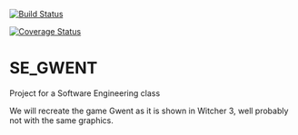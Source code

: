 [![Build Status](https://travis-ci.com/StefanGrad/Gwent-SE.svg?branch=GUI)](https://travis-ci.com/StefanGrad/Gwent-SE)

[![Coverage Status](https://coveralls.io/repos/github/StefanGrad/Gwent-SE/badge.svg?branch=GUI)](https://coveralls.io/github/StefanGrad/Gwent-SE?branch=GUI)

# SE_GWENT
Project for a Software Engineering class

We will recreate the game Gwent as it is shown in Witcher 3, well probably not with the same graphics.
